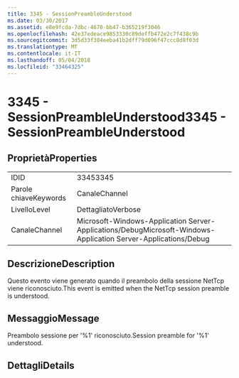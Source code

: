 ```yaml
---
title: 3345 - SessionPreambleUnderstood
ms.date: 03/30/2017
ms.assetid: e8e9fcda-7dbc-4670-bb47-b365219f3046
ms.openlocfilehash: 42e37edeace9853330c89deffb472e2c7f438c9b
ms.sourcegitcommit: 3d5d33f384eeba41b2dff79d096f47ccc8d8f03d
ms.translationtype: MT
ms.contentlocale: it-IT
ms.lasthandoff: 05/04/2018
ms.locfileid: "33464325"
---
```

# <a name="3345---sessionpreambleunderstood"></a><span data-ttu-id="0c025-102">3345 - SessionPreambleUnderstood</span><span class="sxs-lookup"><span data-stu-id="0c025-102">3345 - SessionPreambleUnderstood</span></span>
## <a name="properties"></a><span data-ttu-id="0c025-103">Proprietà</span><span class="sxs-lookup"><span data-stu-id="0c025-103">Properties</span></span>  
  
|||  
|-|-|  
|<span data-ttu-id="0c025-104">ID</span><span class="sxs-lookup"><span data-stu-id="0c025-104">ID</span></span>|<span data-ttu-id="0c025-105">3345</span><span class="sxs-lookup"><span data-stu-id="0c025-105">3345</span></span>|  
|<span data-ttu-id="0c025-106">Parole chiave</span><span class="sxs-lookup"><span data-stu-id="0c025-106">Keywords</span></span>|<span data-ttu-id="0c025-107">Canale</span><span class="sxs-lookup"><span data-stu-id="0c025-107">Channel</span></span>|  
|<span data-ttu-id="0c025-108">Livello</span><span class="sxs-lookup"><span data-stu-id="0c025-108">Level</span></span>|<span data-ttu-id="0c025-109">Dettagliato</span><span class="sxs-lookup"><span data-stu-id="0c025-109">Verbose</span></span>|  
|<span data-ttu-id="0c025-110">Canale</span><span class="sxs-lookup"><span data-stu-id="0c025-110">Channel</span></span>|<span data-ttu-id="0c025-111">Microsoft-Windows-Application Server-Applications/Debug</span><span class="sxs-lookup"><span data-stu-id="0c025-111">Microsoft-Windows-Application Server-Applications/Debug</span></span>|  
  
## <a name="description"></a><span data-ttu-id="0c025-112">Descrizione</span><span class="sxs-lookup"><span data-stu-id="0c025-112">Description</span></span>  
 <span data-ttu-id="0c025-113">Questo evento viene generato quando il preambolo della sessione NetTcp viene riconosciuto.</span><span class="sxs-lookup"><span data-stu-id="0c025-113">This event is emitted when the NetTcp session preamble is understood.</span></span>  
  
## <a name="message"></a><span data-ttu-id="0c025-114">Messaggio</span><span class="sxs-lookup"><span data-stu-id="0c025-114">Message</span></span>  
 <span data-ttu-id="0c025-115">Preambolo sessione per '%1' riconosciuto.</span><span class="sxs-lookup"><span data-stu-id="0c025-115">Session preamble for '%1' understood.</span></span>  
  
## <a name="details"></a><span data-ttu-id="0c025-116">Dettagli</span><span class="sxs-lookup"><span data-stu-id="0c025-116">Details</span></span>
